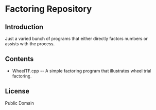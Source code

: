 Factoring Repository
====================


Introduction
------------

Just a varied bunch of programs that either directly factors numbers or assists with
the process.
 

Contents
--------

* WheelTF.cpp -- A simple factoring program that illustrates wheel trial factoring. 


License
-------

Public Domain

